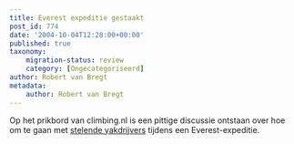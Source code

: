 ```yaml
---
title: Everest expeditie gestaakt
post_id: 774
date: '2004-10-04T12:28:00+00:00'
published: true
taxonomy:
    migration-status: review
    category: [Ongecategoriseerd]
author: Robert van Bregt
metadata:
    author: Robert van Bregt
---
```

Op het prikbord van climbing.nl is een pittige discussie ontstaan over hoe om te gaan met [stelende yakdrijvers](https://web.archive.org/web/20050207110754/http://prikbord.climbing.nl/berichten/58459.html) tijdens een Everest-expeditie.
